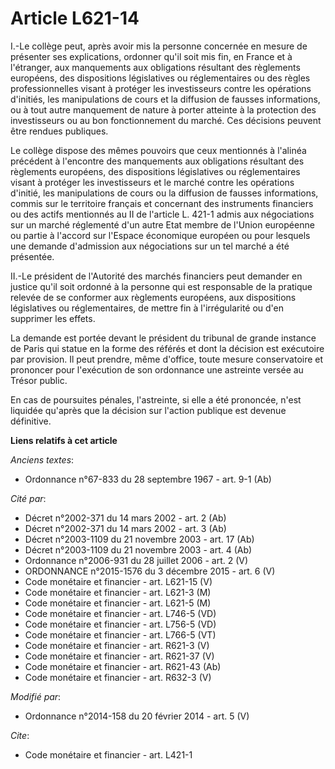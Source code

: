 # Article L621-14

I.-Le collège peut, après avoir mis la personne concernée en mesure de présenter ses explications, ordonner qu'il soit mis
fin, en France et à l'étranger, aux manquements aux obligations résultant des règlements européens, des dispositions
législatives ou réglementaires ou des règles professionnelles visant à protéger les investisseurs contre les opérations
d'initiés, les manipulations de cours et la diffusion de fausses informations, ou à tout autre manquement de nature à porter
atteinte à la protection des investisseurs ou au bon fonctionnement du marché. Ces décisions peuvent être rendues publiques. 

Le collège dispose des mêmes pouvoirs que ceux mentionnés à l'alinéa précédent à l'encontre des manquements aux obligations
résultant des règlements européens, des dispositions législatives ou réglementaires visant à protéger les investisseurs et le
marché contre les opérations d'initié, les manipulations de cours ou la diffusion de fausses informations, commis sur le
territoire français et concernant des instruments financiers ou des actifs mentionnés au II de l'article L. 421-1 admis aux
négociations sur un marché réglementé d'un autre Etat membre de l'Union européenne ou partie à l'accord sur l'Espace
économique européen ou pour lesquels une demande d'admission aux négociations sur un tel marché a été présentée. 

II.-Le président de l'Autorité des marchés financiers peut demander en justice qu'il soit ordonné à la personne qui est
responsable de la pratique relevée de se conformer aux règlements européens, aux dispositions législatives ou réglementaires,
de mettre fin à l'irrégularité ou d'en supprimer les effets. 

La demande est portée devant le président du tribunal de grande instance de Paris qui statue en la forme des référés et dont
la décision est exécutoire par provision. Il peut prendre, même d'office, toute mesure conservatoire et prononcer pour
l'exécution de son ordonnance une astreinte versée au Trésor public. 

En cas de poursuites pénales, l'astreinte, si elle a été prononcée, n'est liquidée qu'après que la décision sur l'action
publique est devenue définitive.

**Liens relatifs à cet article**

_Anciens textes_:

  - Ordonnance n°67-833 du 28 septembre 1967 - art. 9-1 (Ab)

_Cité par_:

  - Décret n°2002-371 du 14 mars 2002 - art. 2 (Ab)
  - Décret n°2002-371 du 14 mars 2002 - art. 3 (Ab)
  - Décret n°2003-1109 du 21 novembre 2003 - art. 17 (Ab)
  - Décret n°2003-1109 du 21 novembre 2003 - art. 4 (Ab)
  - Ordonnance n°2006-931 du 28 juillet 2006 - art. 2 (V)
  - ORDONNANCE n°2015-1576 du 3 décembre 2015 - art. 6 (V)
  - Code monétaire et financier - art. L621-15 (V)
  - Code monétaire et financier - art. L621-3 (M)
  - Code monétaire et financier - art. L621-5 (M)
  - Code monétaire et financier - art. L746-5 (VD)
  - Code monétaire et financier - art. L756-5 (VD)
  - Code monétaire et financier - art. L766-5 (VT)
  - Code monétaire et financier - art. R621-3 (V)
  - Code monétaire et financier - art. R621-37 (V)
  - Code monétaire et financier - art. R621-43 (Ab)
  - Code monétaire et financier - art. R632-3 (V)

_Modifié par_:

  - Ordonnance n°2014-158 du 20 février 2014 - art. 5 (V)

_Cite_:

  - Code monétaire et financier - art. L421-1
